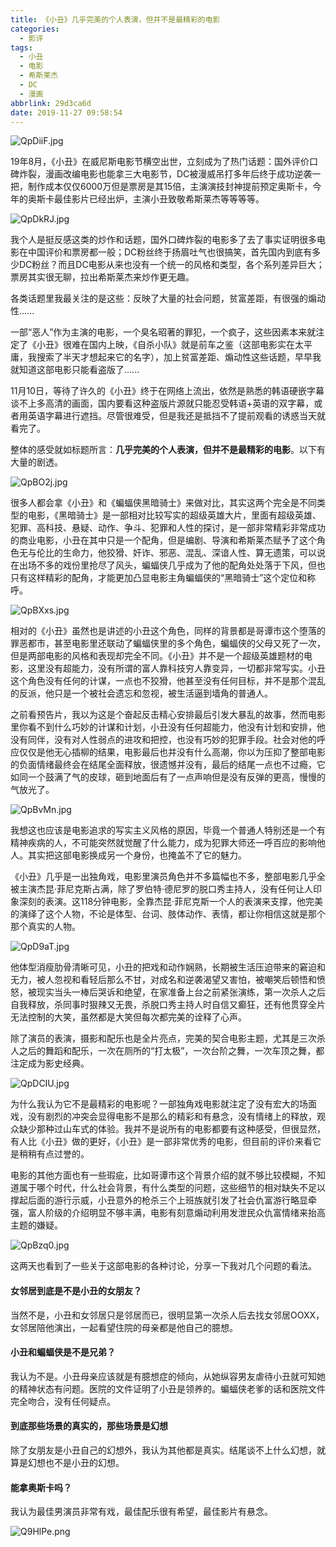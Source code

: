 ```yaml
---
title: 《小丑》几乎完美的个人表演，但并不是最精彩的电影
categories:
  - 影评
tags:
  - 小丑
  - 电影
  - 希斯莱杰
  - DC
  - 漫画
abbrlink: 29d3ca6d
date: 2019-11-27 09:58:54
---
```


![QpDiiF.jpg](https://s2.ax1x.com/2019/11/27/QpDiiF.jpg)

19年8月，《小丑》在威尼斯电影节横空出世，立刻成为了热门话题：国外评价口碑炸裂，漫画改编电影也能拿三大电影节，DC被漫威吊打多年后终于成功逆袭一把，制作成本仅仅6000万但是票房是其15倍，主演演技封神提前预定奥斯卡，今年的奥斯卡最佳影片已经出炉，主演小丑致敬希斯莱杰等等等等。

![QpDkRJ.jpg](https://s2.ax1x.com/2019/11/27/QpDkRJ.jpg)

我个人是挺反感这类的炒作和话题，国外口碑炸裂的电影多了去了事实证明很多电影在中国评价和票房都一般；DC粉丝终于扬眉吐气也很搞笑，首先国内到底有多少DC粉丝？而且DC电影从来也没有一个统一的风格和类型，各个系列差异巨大；票房其实很无聊，拉出希斯莱杰来炒作更无趣。

各类话题里我最关注的是这些：反映了大量的社会问题，贫富差距，有很强的煽动性......

一部“恶人”作为主演的电影，一个臭名昭著的罪犯，一个疯子，这些因素本来就注定了《小丑》很难在国内上映，《自杀小队》就是前车之鉴（这部电影实在太平庸，我搜索了半天才想起来它的名字），加上贫富差距、煽动性这些话题，早早我就知道这部电影只能看盗版了......

11月10日，等待了许久的《小丑》终于在网络上流出，依然是熟悉的韩语硬嵌字幕谈不上多高清的画面，国内要看这种盗版片源就只能忍受韩语+英语的双字幕，或者用英语字幕进行遮挡。尽管很难受，但是我还是抵挡不了提前观看的诱惑当天就看完了。

整体的感受就如标题所言：**几乎完美的个人表演，但并不是最精彩的电影**。以下有大量的剧透。

 <!-- more --> 

![QpBO2j.jpg](https://s2.ax1x.com/2019/11/27/QpBO2j.jpg)

很多人都会拿《小丑》和《蝙蝠侠黑暗骑士》来做对比，其实这两个完全是不同类型的电影，《黑暗骑士》是一部相对比较写实的超级英雄大片，里面有超级英雄、犯罪、高科技、悬疑、动作、争斗、犯罪和人性的探讨，是一部非常精彩非常成功的商业电影，小丑在其中只是一个配角，但是编剧、导演和希斯莱杰赋予了这个角色无与伦比的生命力，他狡猾、奸诈、邪恶、混乱、深谙人性、算无遗策，可以说在出场不多的戏份里抢尽了风头，蝙蝠侠几乎成为了他的配角处处落于下风，但也只有这样精彩的配角，才能更加凸显电影主角蝙蝠侠的“黑暗骑士”这个定位和称呼。

![QpBXxs.jpg](https://s2.ax1x.com/2019/11/27/QpBXxs.jpg)

相对的《小丑》虽然也是讲述的小丑这个角色，同样的背景都是哥谭市这个堕落的罪恶都市，甚至电影里还联动了蝙蝠侠里的多个角色，蝙蝠侠的父母又死了一次，但是两部电影的风格和表现却完全不同。《小丑》并不是一个超级英雄题材的电影，这里没有超能力，没有所谓的富人靠科技穷人靠变异，一切都非常写实。小丑这个角色没有任何的计谋，一点也不狡猾，他甚至没有任何目标，并不是那个混乱的反派，他只是一个被社会遗忘和忽视，被生活逼到墙角的普通人。

之前看预告片，我以为这是个奋起反击精心安排最后引发大暴乱的故事，然而电影里你看不到什么巧妙的计谋和计划，小丑没有任何超能力，他没有计划和安排，他没有同伴，没有对人性弱点的进攻和把控，也没有巧妙的犯罪手段。社会对他的呼应仅仅是他无心插柳的结果，电影最后也并没有什么高潮，你以为压抑了整部电影的负面情绪最终会在结尾全面释放，很遗憾并没有，最后的结尾一点也不过瘾，它如同一个鼓满了气的皮球，砸到地面后有了一点声响但是没有反弹的更高，慢慢的气放光了。

![QpBvMn.jpg](https://s2.ax1x.com/2019/11/27/QpBvMn.jpg)

我想这也应该是电影追求的写实主义风格的原因，毕竟一个普通人特别还是一个有精神疾病的人，不可能突然就觉醒了什么能力，成为犯罪大师还一呼百应的影响他人。其实把这部电影换成另一个身份，也掩盖不了它的魅力。

《小丑》几乎是一出独角戏，电影里演员角色并不多篇幅也不多，整部电影几乎全被主演杰昆·菲尼克斯占满，除了罗伯特·德尼罗的脱口秀主持人，没有任何让人印象深刻的表演。这118分钟电影，全靠杰昆·菲尼克斯一个人的表演来支撑，他完美的演绎了这个人物，不论是体型、台词、肢体动作、表情，都让你相信这就是那个那个真实的人物。

![QpD9aT.jpg](https://s2.ax1x.com/2019/11/27/QpD9aT.jpg)

他体型消瘦肋骨清晰可见，小丑的把戏和动作娴熟，长期被生活压迫带来的窘迫和无力，被人忽视和看轻后那么不甘，对成名和逆袭渴望又害怕，被嘲笑后顿悟和愤怒，被现实当头一棒后哭诉和绝望，在家准备上台之前紧张演练，第一次杀人之后自我释放，杀同事时狠辣又无畏，杀脱口秀主持人时自信又癫狂，还有他贯穿全片无法控制的大笑，虽然都是大笑但每次都完美的诠释了心声。

除了演员的表演，摄影和配乐也是全片亮点，完美的契合电影主题，尤其是三次杀人之后的舞蹈和配乐，一次在厕所的“打太极”，一次台阶之舞，一次车顶之舞，都注定成为影史经典。

![QpDCIU.jpg](https://s2.ax1x.com/2019/11/27/QpDCIU.jpg)

为什么我认为它不是最精彩的电影呢？一部独角戏电影就注定了没有宏大的场面戏，没有剧烈的冲突会显得电影不是那么的精彩和有悬念，没有情绪上的释放，观众缺少那种过山车式的体验。我并不是说所有的电影都要有这种感受，但很显然，有人比《小丑》做的更好，《小丑》是一部非常优秀的电影，但目前的评价来看它是稍稍有点过誉的。

电影的其他方面也有一些瑕疵，比如哥谭市这个背景介绍的就不够比较模糊，不知道属于哪个时代，什么社会背景，有什么类型的问题，这些细节的相对缺失不足以撑起后面的游行示威，小丑意外的枪杀三个上班族就引发了社会仇富游行略显牵强，富人阶级的介绍明显不够丰满，电影有刻意煽动利用发泄民众仇富情绪来抬高主题的嫌疑。

![QpBzq0.jpg](https://s2.ax1x.com/2019/11/27/QpBzq0.jpg)

这两天也看到了一些关于这部电影的各种讨论，分享一下我对几个问题的看法。

#### 女邻居到底是不是小丑的女朋友？

当然不是，小丑和女邻居只是邻居而已，很明显第一次杀人后去找女邻居OOXX，女邻居陪他演出，一起看望住院的母亲都是他自己的臆想。

#### 小丑和蝙蝠侠是不是兄弟？

我认为不是。小丑母亲应该就是有臆想症的倾向，从她纵容男友虐待小丑就可知她的精神状态有问题。医院的文件证明了小丑是领养的。蝙蝠侠老爹的话和医院文件完全吻合，没有任何疑点。

#### 到底那些场景的真实的，那些场景是幻想

除了女朋友是小丑自己的幻想外，我认为其他都是真实。结尾谈不上什么幻想，就算是幻想也不是小丑的幻想。

#### 能拿奥斯卡吗？

我认为最佳男演员非常有戏，最佳配乐很有希望，最佳影片有悬念。

![Q9HlPe.png](https://s2.ax1x.com/2019/11/27/Q9HlPe.png)

